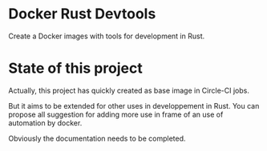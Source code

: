 # Docker Rust Devtools
Create a Docker images with tools for development in Rust.

# State of this project
Actually, this project has quickly created as base image in Circle-CI jobs.

But it aims to be extended for other uses in developpement in Rust.
You can propose all suggestion for adding more use in frame of an use of automation by docker.

Obviously the documentation needs to be completed.

